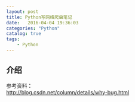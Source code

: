 ```yaml
---
layout: post
title: Python写网络爬虫笔记
date:   2016-04-04 19:36:03
categories: "Python"
catalog: true
tags: 
    - Python
---
```




## 介绍

参考资料：   
http://blog.csdn.net/column/details/why-bug.html